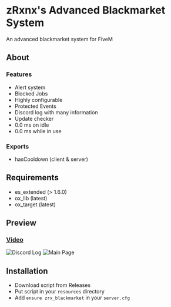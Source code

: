 # zRxnx's Advanced Blackmarket System

An advanced blackmarket system for FiveM

## About

### Features

- Alert system
- Blocked Jobs
- Highly configurable
- Protected Events
- Discord log with many information
- Update checker
- 0.0 ms on idle
- 0.0 ms while in use

### Exports

- hasCooldown (client & server)

## Requirements

- es_extended (> 1.6.0)
- ox_lib (latest)
- ox_target (latest)

## Preview

### [Video](https://youtu.be/zmjMAVbzn8M?si=xQVU_vrsMFvLIzIe)

![Discord Log](https://i.imgur.com/UVmuohy.png)
![Main Page](https://i.imgur.com/7nNtYbp.png)

## Installation

- Download script from Releases
- Put script in your `resources` directory
- Add `ensure zrx_blackmarket` in your `server.cfg`
